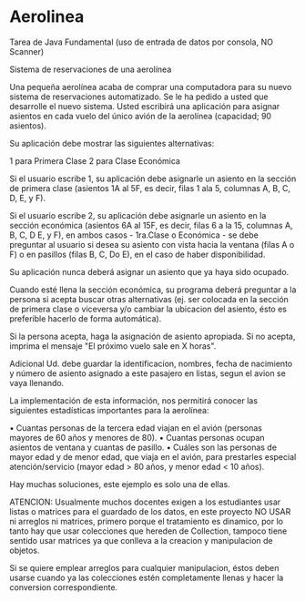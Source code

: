 # Aerolinea
Tarea de Java Fundamental
(uso de entrada de datos por consola, NO Scanner)

Sistema de reservaciones de una aerolínea

Una pequeña aerolínea acaba de comprar una computadora para su nuevo sistema de reservaciones automatizado. Se le ha pedido a usted que desarrolle el nuevo sistema. Usted escribirá una aplicación para asignar asientos en cada vuelo del único avión de la aerolínea (capacidad; 90 asientos). 

Su aplicación debe mostrar las siguientes alternativas:

1 para Primera Clase
2 para Clase Económica

Si el usuario escribe 1, su aplicación debe asignarle un asiento en la sección de primera clase (asientos 1A al 5F, es decir, filas 1 ala 5, columnas A, B, C, D, E, y F).

Si el usuario escribe 2, su aplicación debe asignarle un asiento en la sección económica (asientos 6A al 15F, es decir, filas 6 a la 15, columnas A, B, C, D E, y F), en ambos casos - 1ra.Clase o Económica - se debe preguntar al usuario si desea su asiento con vista hacia la ventana (filas A o F) o en pasillos (filas B, C, Do E), en el caso de haber disponibilidad.

Su aplicación nunca deberá asignar un asiento que ya haya sido ocupado.

Cuando esté llena la sección económica, su programa deberá preguntar a la persona si acepta buscar otras alternativas (ej. ser colocada en la sección de primera clase o viceversa y/o cambiar la ubicacion del asiento, ésto es preferible hacerlo de forma automática).

Si la persona acepta, haga la asignación de asiento apropiada. Si no acepta, imprima el mensaje "El próximo vuelo sale en X horas".

Adicional Ud. debe guardar la identificacion, nombres, fecha de nacimiento y número de asiento asignado a este pasajero en listas, segun el avion se vaya llenando.

La implementación de esta información, nos permitirá conocer las siguientes estadísticas importantes para la aerolínea:

• Cuantas personas de la tercera edad viajan en el avión (personas mayores de 60 años y menores de 80).
• Cuantas personas ocupan asientos de ventana y cuantas de pasillo.
• Cuáles son las personas de mayor edad y de menor edad, que viaja en el avión, para prestarles especial atención/servicio (mayor edad > 80 años, y menor edad < 10 años).

Hay muchas soluciones, este ejemplo es solo una de ellas. 

ATENCION: Usualmente muchos docentes exigen a los estudiantes usar listas o matrices para el guardado de los datos, en este proyecto NO USAR ni arreglos ni matrices, primero porque el tratamiento es dinamico, por lo tanto hay que usar colecciones que hereden de Collection, tampoco tiene sentido usar matrices ya que conlleva a la creacion y manipulacion de objetos.

Si se quiere emplear arreglos para cualquier manipulacion, éstos deben usarse cuando ya las colecciones estén completamente llenas y hacer la conversion correspondiente.
